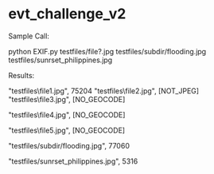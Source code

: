 # evt_challenge_v2

Sample Call:

python EXIF.py testfiles/file?.jpg testfiles/subdir/flooding.jpg testfiles/sunrset_philippines.jpg

Results:

"testfiles\file1.jpg", 75204
"testfiles\file2.jpg", [NOT_JPEG]
"testfiles\file3.jpg", [NO_GEOCODE]

"testfiles\file4.jpg", [NO_GEOCODE]

"testfiles\file5.jpg", [NO_GEOCODE]

"testfiles/subdir/flooding.jpg", 77060

"testfiles/sunrset_philippines.jpg", 5316

